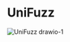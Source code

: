 # UniFuzz
![UniFuzz drawio-1](https://github.com/user-attachments/assets/25a69a22-1ffb-4b45-8df9-7eadfec9151b)
